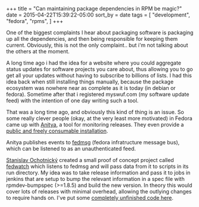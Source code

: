 +++
title = "Can maintaining package dependencies in RPM be magic?"
date = 2015-04-22T15:39:22-05:00
sort_by = date
tags = [
  "development",
  "fedora",
  "rpms",
]
+++

One of the biggest complaints I hear about packaging software is packaging up all the dependencies, and then being responsible for keeping them current. Obviously, this is not the only complaint.. but i'm not talking about the others at the moment.

A long time ago i had the idea for a website where you could aggregate status updates for software projects you care about, thus allowing you to go get all your updates without having to subscribe to billions of lists. I had this idea back when still installing things manually, because the package ecosystem was nowhere near as complete as it is today (in debian or fedora). Sometime after that i registered myswuf.com (my software update feed) with the intention of one day writing such a tool.

That was a long time ago, and obviously this kind of thing is an issue. So some really clever people (okay, at the very least more motivated) in Fedora came up with [Anitya](https://github.com/fedora-infra/anitya/ "Anitya"), a tool for monitoring releases. They even provide a [public and freely consumable installation](https://release-monitoring.org/ "release-monitoring.org").

Anitya publishes events to [fedmsg](http://www.fedmsg.com/ "fedmsg.com") (fedora infratructure message bus), which can be listened to as an unauthenticated feed.

[Stanislav Ochotnický](http://blog.ochotnicky.com) created a small proof of concept project called [fedwatch](https://github.com/sochotnicky/fedwatch) which listens to fedmsg and will pass data from it to scripts in its run directory. My idea was to take release information and pass it to jobs in jenkins that are setup to bump the relevant information in a spec file with rpmdev-bumpspec (>=1.8.5) and build the new version. In theory this would cover lots of releases with minimal overhead, allowing the outlying changes to require hands on. I've put some [completely unfinished code here](https://github.com/gregswift/fedwatch-trigger-jenkins).
